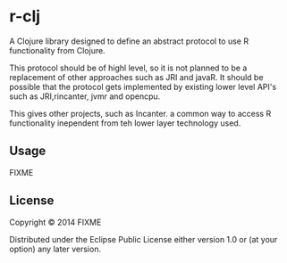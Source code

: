 # r-clj

A Clojure library designed to define an abstract protocol to use R functionality from Clojure.

This protocol should be of highl level, so it is not planned to be a replacement of other approaches such as JRI and javaR.
It should be possible that the protocol gets implemented by existing lower level API's such as JRI,rincanter, jvmr and opencpu.

This gives other projects, such as Incanter. a common way to access R functionality inependent from teh lower layer technology used.


## Usage

FIXME

## License

Copyright © 2014 FIXME

Distributed under the Eclipse Public License either version 1.0 or (at
your option) any later version.
